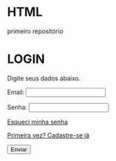 # HTML
 primeiro repositório

 <html lang="pt-br">
<head>
    <meta charset="UTF-8">
    <meta name="viewport" content="width=device-width, initial-scale=1.0">
    <title></title>
    <link rel="stylesheet" href="./CSS/login.css">
</head>
<body>
    <div class="pagina">
        <form method="post" class="login">
            <h1>LOGIN</h1>
            <p>Digite seus dados abaixo.</p>
            <label for="email">Email:</label>
            <input type="email" id="email"><p></p>
            <label for="senha">Senha:</label>
            <input type="password" id="senha"><p></p>
            <a href="senha.html" class="senha">Esqueci minha senha</a><p></p>
            <a href="cadastro.html" class="cadastro">Primeira vez? Cadastre-se já<p></p>
            <input type="submit" id="caixa" name="caixa" value="Enviar">
         </form>
    </div>
</body>
</html>

